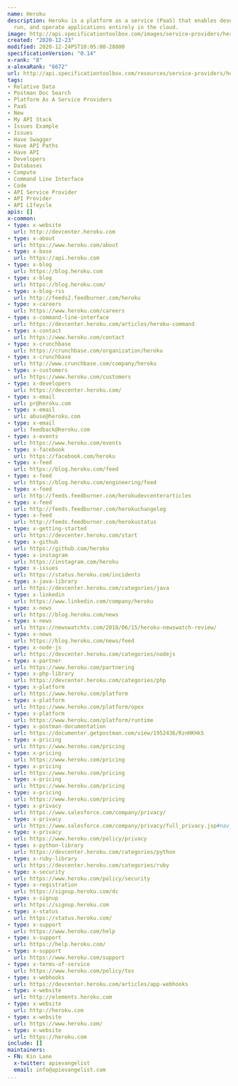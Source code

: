 ```yaml
---
name: Heroku
description: Heroku is a platform as a service (PaaS) that enables developers to build,
  run, and operate applications entirely in the cloud.
image: http://api.specificationtoolbox.com/images/service-providers/heroku.jpg
created: "2020-12-23"
modified: 2020-12-24PST10:05:00-28800
specificationVersion: "0.14"
x-rank: "8"
x-alexaRank: "6672"
url: http://api.specificationtoolbox.com/resources/service-providers/heroku/
tags:
- Relative Data
- Postman Doc Search
- Platform As A Service Providers
- PaaS
- New
- My API Stack
- Issues Example
- Issues
- Have Swagger
- Have API Paths
- Have API
- Developers
- Databases
- Compute
- Command Line Interface
- Code
- API Service Provider
- API Provider
- API LIfeycle
apis: []
x-common:
- type: x-website
  url: http://devcenter.heroku.com
- type: x-about
  url: https://www.heroku.com/about
- type: x-base
  url: https://api.heroku.com
- type: x-blog
  url: https://blog.heroku.com
- type: x-blog
  url: https://blog.heroku.com/
- type: x-blog-rss
  url: http://feeds2.feedburner.com/heroku
- type: x-careers
  url: https://www.heroku.com/careers
- type: x-command-line-interface
  url: https://devcenter.heroku.com/articles/heroku-command
- type: x-contact
  url: https://www.heroku.com/contact
- type: x-crunchbase
  url: https://crunchbase.com/organization/heroku
- type: x-crunchbase
  url: http://www.crunchbase.com/company/heroku
- type: x-customers
  url: https://www.heroku.com/customers
- type: x-developers
  url: https://devcenter.heroku.com/
- type: x-email
  url: pr@heroku.com
- type: x-email
  url: abuse@heroku.com
- type: x-email
  url: feedback@heroku.com
- type: x-events
  url: https://www.heroku.com/events
- type: x-facebook
  url: https://facebook.com/heroku
- type: x-feed
  url: https://blog.heroku.com/feed
- type: x-feed
  url: https://blog.heroku.com/engineering/feed
- type: x-feed
  url: http://feeds.feedburner.com/herokudevcenterarticles
- type: x-feed
  url: http://feeds.feedburner.com/herokuchangelog
- type: x-feed
  url: http://feeds.feedburner.com/herokustatus
- type: x-getting-started
  url: https://devcenter.heroku.com/start
- type: x-github
  url: https://github.com/heroku
- type: x-instagram
  url: https://instagram.com/heroku
- type: x-issues
  url: https://status.heroku.com/incidents
- type: x-java-library
  url: https://devcenter.heroku.com/categories/java
- type: x-linkedin
  url: https://www.linkedin.com/company/heroku
- type: x-news
  url: https://blog.heroku.com/news
- type: x-news
  url: https://newswatchtv.com/2018/06/15/heroku-newswatch-review/
- type: x-news
  url: https://blog.heroku.com/news/feed
- type: x-node-js
  url: https://devcenter.heroku.com/categories/nodejs
- type: x-partner
  url: https://www.heroku.com/partnering
- type: x-php-library
  url: https://devcenter.heroku.com/categories/php
- type: x-platform
  url: https://www.heroku.com/platform
- type: x-platform
  url: https://www.heroku.com/platform/opex
- type: x-platform
  url: https://www.heroku.com/platform/runtime
- type: x-postman-documentation
  url: https://documenter.getpostman.com/view/1952436/RznHKHk5
- type: x-pricing
  url: https://www.heroku.com/pricing
- type: x-pricing
  url: https://www.heroku.com/pricing
- type: x-pricing
  url: https://www.heroku.com/pricing
- type: x-pricing
  url: https://www.heroku.com/pricing
- type: x-pricing
  url: https://www.heroku.com/pricing
- type: x-privacy
  url: https://www.salesforce.com/company/privacy/
- type: x-privacy
  url: https://www.salesforce.com/company/privacy/full_privacy.jsp#nav_info
- type: x-privacy
  url: https://www.heroku.com/policy/privacy
- type: x-python-library
  url: https://devcenter.heroku.com/categories/python
- type: x-ruby-library
  url: https://devcenter.heroku.com/categories/ruby
- type: x-security
  url: https://www.heroku.com/policy/security
- type: x-registration
  url: https://signup.heroku.com/dc
- type: x-signup
  url: https://signup.heroku.com
- type: x-status
  url: https://status.heroku.com/
- type: x-support
  url: https://www.heroku.com/help
- type: x-support
  url: https://help.heroku.com/
- type: x-support
  url: https://www.heroku.com/support
- type: x-terms-of-service
  url: https://www.heroku.com/policy/tos
- type: x-webhooks
  url: https://devcenter.heroku.com/articles/app-webhooks
- type: x-website
  url: http://elements.heroku.com
- type: x-website
  url: http://heroku.com
- type: x-website
  url: https://www.heroku.com/
- type: x-website
  url: https://heroku.com
include: []
maintainers:
- FN: Kin Lane
  x-twitter: apievangelist
  email: info@apievangelist.com
...
```

